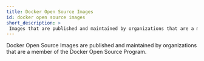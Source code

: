 ```yaml
---
title: Docker Open Source Images
id: docker open source images
short_description: >
 Images that are published and maintained by organizations that are a member of the Docker Open Source Program.
---
```

Docker Open Source Images are published and maintained by organizations that are a member of the Docker Open Source Program.
